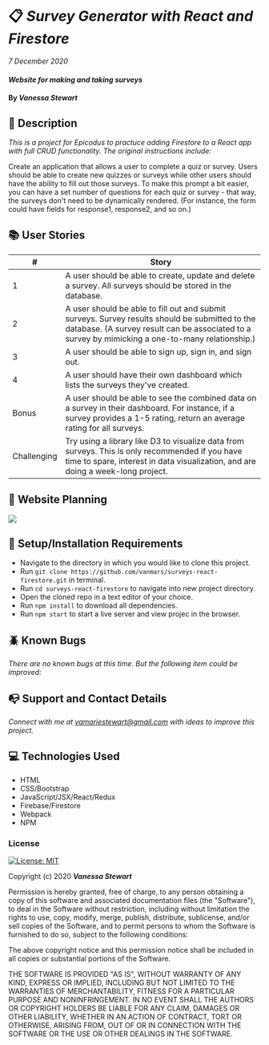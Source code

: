 # :clipboard: _Survey Generator with React and Firestore_

_7 December 2020_

#### _Website for making and taking surveys_

#### By _**Vanessa Stewart**_

## :mag_right: Description

_This is a project for Epicodus to practuce adding Firestore to a React app with full CRUD functionality. The original instructions include:_

Create an application that allows a user to complete a quiz or survey. Users should be able to create new quizzes or surveys while other users should have the ability to fill out those surveys. To make this prompt a bit easier, you can have a set number of questions for each quiz or survey - that way, the surveys don't need to be dynamically rendered. (For instance, the form could have fields for response1, response2, and so on.)

## :books: User Stories
| #    | Story |
| ---- | ----- |
| 1 | A user should be able to create, update and delete a survey. All surveys should be stored in the database. |
| 2 | A user should be able to fill out and submit surveys. Survey results should be submitted to the database. (A survey result can be associated to a survey by mimicking a one-to-many relationship.) |
| 3 | A user should be able to sign up, sign in, and sign out. |
| 4 | A user should have their own dashboard which lists the surveys they've created. |
| Bonus | A user should be able to see the combined data on a survey in their dashboard. For instance, if a survey provides a 1-5 rating, return an average rating for all surveys. |
| Challenging | Try using a library like D3 to visualize data from surveys. This is only recommended if you have time to spare, interest in data visualization, and are doing a week-long project. |


## :bookmark_tabs: Website Planning
<img src="./public/react-surveys-plan.png">

## :wrench: Setup/Installation Requirements
* Navigate to the directory in which you would like to clone this project.
* Run `git clone https://github.com/vanmars/surveys-react-firestore.git` in terminal.
* Run `cd surveys-react-firestore` to navigate into new project directory.
* Open the cloned repo in a text editor of your choice.
* Run `npm install` to download all dependencies.
* Run `npm start` to start a live server and view projec in the browser.

## :beetle: Known Bugs
_There are no known bugs at this time. But the following item could be improved:_

## :mailbox_with_no_mail: Support and Contact Details
_Connect with me at vamariestewart@gmail.com with ideas to improve this project._

## :computer: Technologies Used
* HTML
* CSS/Bootstrap
* JavaScript/JSX/React/Redux
* Firebase/Firestore
* Webpack
* NPM

### License

[![License: MIT](https://img.shields.io/badge/License-MIT-yellow.svg)](https://opensource.org/licenses/MIT)

Copyright (c) 2020 **_Vanessa Stewart_** 

Permission is hereby granted, free of charge, to any person obtaining a copy of this software and associated documentation files (the "Software"), to deal in the Software without restriction, including without limitation the rights to use, copy, modify, merge, publish, distribute, sublicense, and/or sell copies of the Software, and to permit persons to whom the Software is furnished to do so, subject to the following conditions:

The above copyright notice and this permission notice shall be included in all copies or substantial portions of the Software.

THE SOFTWARE IS PROVIDED "AS IS", WITHOUT WARRANTY OF ANY KIND, EXPRESS OR IMPLIED, INCLUDING BUT NOT LIMITED TO THE WARRANTIES OF MERCHANTABILITY, FITNESS FOR A PARTICULAR PURPOSE AND NONINFRINGEMENT. IN NO EVENT SHALL THE AUTHORS OR COPYRIGHT HOLDERS BE LIABLE FOR ANY CLAIM, DAMAGES OR OTHER LIABILITY, WHETHER IN AN ACTION OF CONTRACT, TORT OR OTHERWISE, ARISING FROM, OUT OF OR IN CONNECTION WITH THE SOFTWARE OR THE USE OR OTHER DEALINGS IN THE SOFTWARE.